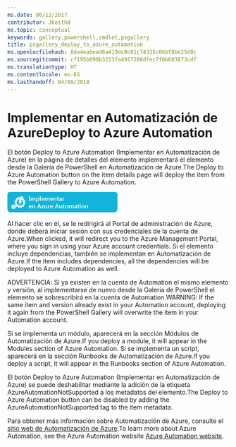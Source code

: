 ```yaml
---
ms.date: 06/12/2017
contributor: JKeithB
ms.topic: conceptual
keywords: gallery,powershell,cmdlet,psgallery
title: psgallery_deploy_to_azure_automation
ms.openlocfilehash: 8da4eabead6a419dc0c01c74335c06bf8be25d0c
ms.sourcegitcommit: cf195b090b3223fa4917206dfec7f0b603873cdf
ms.translationtype: HT
ms.contentlocale: es-ES
ms.lasthandoff: 04/09/2018
---
```

<a name="deploy-to-azure-automation"></a><span data-ttu-id="7815f-103">Implementar en Automatización de Azure</span><span class="sxs-lookup"><span data-stu-id="7815f-103">Deploy to Azure Automation</span></span>
===========================

<span data-ttu-id="7815f-104">El botón Deploy to Azure Automation (Implementar en Automatización de Azure) en la página de detalles del elemento implementará el elemento desde la Galería de PowerShell en Automatización de Azure.</span><span class="sxs-lookup"><span data-stu-id="7815f-104">The Deploy to Azure Automation button on the item details page will deploy the item from the PowerShell Gallery to Azure Automation.</span></span>

![Botón Deploy to Azure Automation (Implementar en Automatización de Azure)](Images/DeployToAzureAutomationButton.png)

<span data-ttu-id="7815f-106">Al hacer clic en él, se le redirigirá al Portal de administración de Azure, donde deberá iniciar sesión con sus credenciales de la cuenta de Azure.</span><span class="sxs-lookup"><span data-stu-id="7815f-106">When clicked, it will redirect you to the Azure Management Portal, where you sign in using your Azure account credentials.</span></span>
<span data-ttu-id="7815f-107">Si el elemento incluye dependencias, también se implementan en Automatización de Azure.</span><span class="sxs-lookup"><span data-stu-id="7815f-107">If the item includes dependencies, all the dependencies will be deployed to Azure Automation as well.</span></span>

<span data-ttu-id="7815f-108">ADVERTENCIA: Si ya existen en la cuenta de Automation el mismo elemento y versión, al implementarse de nuevo desde la Galería de PowerShell el elemento se sobrescribirá en la cuenta de Automation.</span><span class="sxs-lookup"><span data-stu-id="7815f-108">WARNING:  If the same item and version already exist in your Automation account, deploying it again from the PowerShell Gallery will overwrite the item in your Automation account.</span></span>

<span data-ttu-id="7815f-109">Si se implementa un módulo, aparecerá en la sección Módulos de Automatización de Azure.</span><span class="sxs-lookup"><span data-stu-id="7815f-109">If you deploy a module, it will appear in the Modules section of Azure Automation.</span></span>  <span data-ttu-id="7815f-110">Si se implementa un script, aparecerá en la sección Runbooks de Automatización de Azure.</span><span class="sxs-lookup"><span data-stu-id="7815f-110">If you deploy a script, it will appear in the Runbooks section of Azure Automation.</span></span>

<span data-ttu-id="7815f-111">El botón Deploy to Azure Automation (Implementar en Automatización de Azure) se puede deshabilitar mediante la adición de la etiqueta AzureAutomationNotSupported a los metadatos del elemento.</span><span class="sxs-lookup"><span data-stu-id="7815f-111">The Deploy to Azure Automation button can be disabled by adding the AzureAutomationNotSupported tag to the item metadata.</span></span>

<span data-ttu-id="7815f-112">Para obtener más información sobre Automatización de Azure, consulte el [sitio web de Automatización de Azure](http://azure.microsoft.com/services/automation/).</span><span class="sxs-lookup"><span data-stu-id="7815f-112">To learn more about Azure Automation, see the Azure Automation website [Azure Automation website](http://azure.microsoft.com/services/automation/).</span></span>
